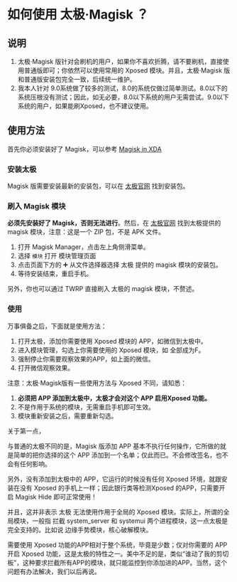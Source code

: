 # 如何使用 太极·Magisk ？

## 说明

1. 太极·Magisk 版针对会刷机的用户，如果你不喜欢折腾，请不要刷机，直接使用普通版即可；你依然可以使用常用的 Xposed 模块。并且，太极·Magisk 版和普通版安装包完全一致，后续统一维护。
2. 我本人针对 9.0系统做了较多的测试，8.0的系统仅做过简单测试。8.0以下的系统压根没有测试；因此，如无必要，8.0以下系统的用户无需尝试。9.0以下系统的用户，如果能刷Xposed，也不建议使用。

## 使用方法

首先你必须安装好了 Magisk，可以参考 [Magisk in XDA](https://forum.xda-developers.com/apps/magisk/official-magisk-v7-universal-systemless-t3473445)

### 安装太极

Magisk 版需要安装最新的安装包，可以在 [太极官网](https://taichi.cool/download/download_cn.html) 找到安装包。
 
### 刷入 Magisk 模块

**必须先安装好了 Magisk，否则无法进行**。然后，在 [太极官网](https://taichi.cool/download/download_cn.html) 找到太极提供的 magisk 模块，注意：这是一个 ZIP 包，不是 APK 文件。

1. 打开 Magisk Manager，点击左上角侧滑菜单。
2. 选择 `模块` 打开 模块管理页面
3. 点击页面下方的 ➕ 从文件选择器选择 太极 提供的 magisk 模块的安装包。
4. 等待安装结束，重启手机。

另外，你也可以通过 TWRP 直接刷入 太极的 magisk 模块，不赘述。

### 使用

万事俱备之后，下面就是使用方法：

1. 打开太极，添加你需要使用 Xposed 模块的 APP，如微信到太极中。
2. 进入模块管理，勾选上你需要使用的 Xposed 模块，如 全部成为F。
3. 强制停止你需要观察效果的APP，如上面的微信。
4. 打开微信观察效果。

注意：太极·Magisk版有一些使用方法与 Xposed 不同，请知悉：

1. **必须把 APP 添加到太极中，太极才会对这个 APP 启用Xposed 功能。**
2. 不是作用于系统的模块，无需重启手机即可生效。
3. 模块重新安装之后，需要重新勾选。

关于第一点，

与普通的太极不同的是，Magisk 版添加 APP 基本不执行任何操作，它所做的就是简单的把你选择的这个 APP 添加到一个名单；仅此而已。不会修改签名，也不会有任何影响。

另外，没有添加到太极中的 APP，它运行的时候没有任何 Xposed 环境，就跟安装在没有 Xposed 的手机上一样；因此银行类等检测Xposed 的APP，只需要开启 Magisk Hide 即可正常使用！

并且，这并非表示 太极 无法使用作用于全局的 Xposed 模块。实际上，所谓的全局模块，一般指 拦截 system_server 和 systemui 两个进程模块，这一点太极是完全支持的。比如说 边缘手势模块，核心破解模块。

需要使用 Xposed 功能的APP相对于整个系统，毕竟是少数；仅对你需要的 APP 开启 Xposed 功能，这是太极的特性之一。美中不足的是，类似“谁动了我的剪切板”，这种要求拦截所有APP的模块，就只能监控到你添加进的APP。当然，这个问题有办法解决，我们以后再说。